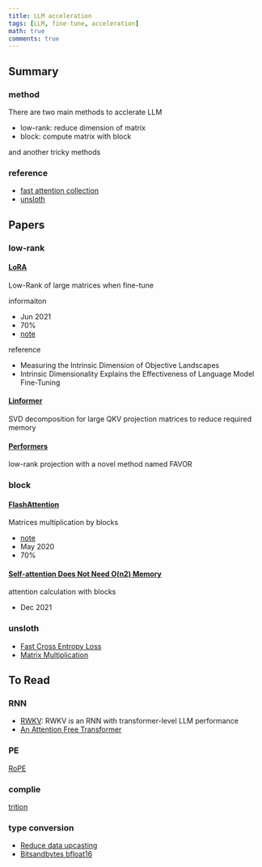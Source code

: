 ```yaml
---
title: LLM acceleration
tags: [LLM, fine-tune, acceleration]
math: true
comments: true
---
```


## Summary

### method

There are two main methods to acclerate LLM
+ low-rank: reduce dimension of matrix
+ block: compute matrix with block

and another tricky methods

### reference
+ [fast attention collection](https://ben.bolte.cc/fast-attention)
+ [unsloth](https://unsloth.ai/blog/mistral-benchmark)

## Papers

### low-rank

#### [LoRA](https://arxiv.org/abs/2106.09685)

Low-Rank of large matrices when fine-tune

informaiton
+ Jun 2021
+ 70%
+ [note](https://informal.top/posts/paper-LoRA/)

reference
+ Measuring the Intrinsic Dimension of Objective Landscapes
+ Intrinsic Dimensionality Explains the Effectiveness of Language Model Fine-Tuning

#### [Linformer](https://arxiv.org/abs/2006.04768)

SVD decomposition for large QKV projection matrices to reduce required memory

#### [Performers](https://arxiv.org/abs/2009.14794)

low-rank projection with a novel method named FAVOR

### block

#### [FlashAttention](https://arxiv.org/abs/2205.14135)

Matrices multiplication by blocks

+ [note](https://informal.top/posts/notes-of-FlashAttention/)
+ May 2020
+ 70%

#### [Self-attention Does Not Need O(n2) Memory](https://arxiv.org/abs/2112.05682)

attention calculation with blocks

+ Dec 2021

### unsloth
+ [Fast Cross Entropy Loss](https://informal.top/posts/validated-example/)
+ [Matrix Multiplication](https://informal.top/posts/try-of-torchview-to-accelerate-finetune-new/)

## To Read

### RNN

+ [RWKV](https://arxiv.org/abs/2404.05892): RWKV is an RNN with transformer-level LLM performance
+ [An Attention Free Transformer](https://arxiv.org/abs/2105.14103)

### PE

[RoPE](https://arxiv.org/abs/2104.09864)

### complie

[trition](https://github.com/triton-lang/triton)

### type conversion

+ [Reduce  data upcasting](https://unsloth.ai/blog/mistral-benchmark)
+ [Bitsandbytes  bfloat16](https://unsloth.ai/blog/mistral-benchmark)